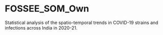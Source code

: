 # FOSSEE_SOM_Own


Statistical analysis of the spatio-temporal trends in COVID-19 strains and infections across India in 2020-21.
